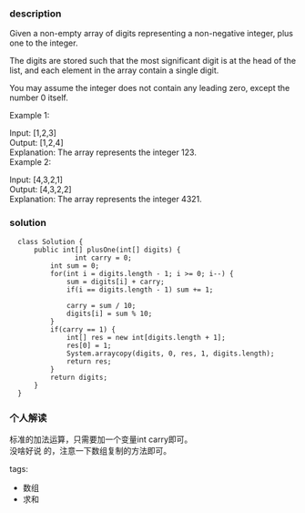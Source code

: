 ### description    
  Given a non-empty array of digits representing a non-negative integer, plus one to the integer.  
    
  The digits are stored such that the most significant digit is at the head of the list, and each element in the array contain a single digit.  
    
  You may assume the integer does not contain any leading zero, except the number 0 itself.  
    
  Example 1:  
    
  Input: [1,2,3]  
  Output: [1,2,4]  
  Explanation: The array represents the integer 123.  
  Example 2:  
    
  Input: [4,3,2,1]  
  Output: [4,3,2,2]  
  Explanation: The array represents the integer 4321.  
### solution    
```    
  class Solution {  
      public int[] plusOne(int[] digits) {  
                int carry = 0;  
          int sum = 0;  
          for(int i = digits.length - 1; i >= 0; i--) {  
              sum = digits[i] + carry;  
              if(i == digits.length - 1) sum += 1;  
    
              carry = sum / 10;  
              digits[i] = sum % 10;  
          }  
          if(carry == 1) {  
              int[] res = new int[digits.length + 1];  
              res[0] = 1;  
              System.arraycopy(digits, 0, res, 1, digits.length);  
              return res;  
          }  
          return digits;    
      }  
  }  
```    
    
### 个人解读    
  标准的加法运算，只需要加一个变量int carry即可。  
  没啥好说 的，注意一下数组复制的方法即可。  
    
tags:    
  -  数组  
  -  求和  
